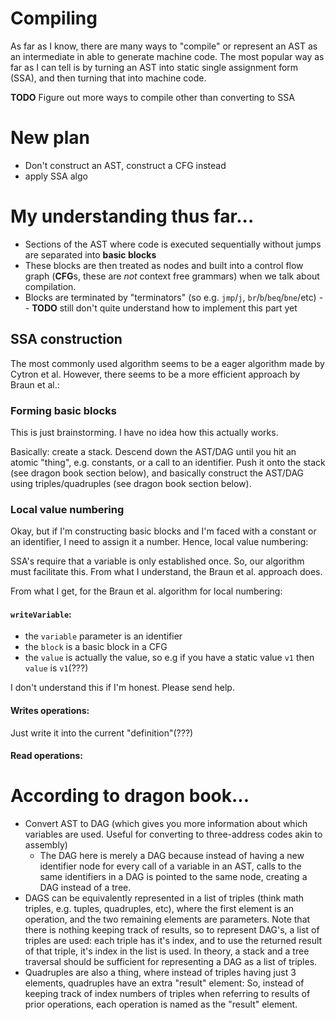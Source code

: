 # Compiling

As far as I know, there are many ways to "compile" or represent an AST as an intermediate in able to generate machine code. The most popular way as far as I can tell is by turning an AST into static single assignment form (SSA), and then turning that into machine code.

**TODO** Figure out more ways to compile other than converting to SSA

# New plan

- Don't construct an AST, construct a CFG instead
- apply SSA algo

# My understanding thus far...

- Sections of the AST where code is executed sequentially without jumps are separated into **basic blocks**
- These blocks are then treated as nodes and built into a control flow graph (**CFG**s, these are _not_ context free grammars) when we talk about compilation.
- Blocks are terminated by "terminators" (so e.g. `jmp`/`j`, `br`/`b`/`beq`/`bne`/etc) -- **TODO** still don't quite understand how to implement this part yet

## SSA construction

The most commonly used algorithm seems to be a eager algorithm made by Cytron et al. However, there seems to be a more efficient approach by Braun et al.:

### Forming basic blocks

This is just brainstorming. I have no idea how this actually works.

Basically: create a stack. Descend down the AST/DAG until you hit an atomic "thing", e.g. constants, or a call to an identifier. Push it onto the stack (see dragon book section below), and basically construct the AST/DAG using triples/quadruples (see dragon book section below).

### Local value numbering

Okay, but if I'm constructing basic blocks and I'm faced with a constant or an identifier, I need to assign it a number. Hence, local value numbering:

SSA's require that a variable is only established once. So, our algorithm must facilitate this. From what I understand, the Braun et al. approach does.

From what I get, for the Braun et al. algorithm for local numbering:

#### `writeVariable`:

- the `variable` parameter is an identifier
- the `block` is a basic block in a CFG
- the `value` is actually the value, so e.g if you have a static value `v1` then `value` is `v1`(???)

I don't understand this if I'm honest. Please send help.

#### Writes operations:

Just write it into the current "definition"(???)

#### Read operations:


# According to dragon book...

- Convert AST to DAG (which gives you more information about which variables are used. Useful for converting to three-address codes akin to assembly)
    - The DAG here is merely a DAG because instead of having a new identifier node for every call of a variable in an AST, calls to the same identifiers in a DAG is pointed to the same node, creating a DAG instead of a tree.
- DAGS can be equivalently represented in a list of triples (think math triples, e.g. tuples, quadruples, etc), where the first element is an operation, and the two remaining elements are parameters. Note that there is nothing keeping track of results, so to represent DAG's, a list of triples are used: each triple has it's index, and to use the returned result of that triple, it's index in the list is used. In theory, a stack and a tree traversal should be sufficient for representing a DAG as a list of triples. 
- Quadruples are also a thing, where instead of triples having just 3 elements, quadruples have an extra "result" element: So, instead of keeping track of index numbers of triples when referring to results of prior operations, each operation is named as the "result" element.

